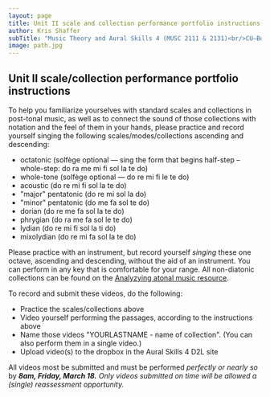 ```yaml
---
layout: page
title: Unit II scale and collection performance portfolio instructions
author: Kris Shaffer
subTitle: "Music Theory and Aural Skills 4 (MUSC 2111 & 2131)<br/>CU–Boulder, Spring 2016<br/>Kris Shaffer, Ph.D. – coordinator"
image: path.jpg
---
```


## Unit II scale/collection performance portfolio instructions ##

To help you familiarize yourselves with standard scales and collections in post-tonal music, as well as to connect the sound of those collections with notation and the feel of them in your hands, please practice and record yourself singing the following scales/modes/collections ascending and descending:

- octatonic (solfège optional — sing the form that begins half-step – whole-step: do ra me mi fi sol la te do)  
- whole-tone (solfège optional — do re mi fi le te do)  
- acoustic (do re mi fi sol la te do)  
- "major" pentatonic (do re mi sol la do)  
- "minor" pentatonic (do me fa sol te do)  
- dorian (do re me fa sol la te do)  
- phrygian (do ra me fa sol le te do)  
- lydian (do re mi fi sol la ti do)  
- mixolydian (do re mi fa sol la te do)  

Please practice with an instrument, but record yourself *singing* these one octave, ascending and descending, without the aid of an instrument. You can perform in any key that is comfortable for your range. All non-diatonic collections can be found on the [Analyzying atonal music resource](http://openmusictheory.com/atonal.html).

To record and submit these videos, do the following:

- Practice the scales/collections above  
- Video yourself performing the passages, according to the instructions above  
- Name those videos "YOURLASTNAME - name of collection". (You can also perform them in a single video.)  
- Upload video(s) to the dropbox in the Aural Skills 4 D2L site

All videos most be submitted and must be performed *perfectly or nearly so* by ***8am, Friday, March 18.*** *Only videos submitted on time will be allowed a (single) reassessment opportunity.*